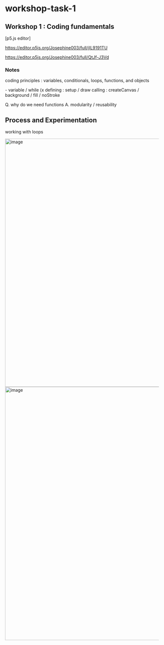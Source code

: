 # workshop-task-1
## Workshop 1 : Coding fundamentals

[p5.js editor] 

https://editor.p5js.org/Josephine003/full/jIL9191TU

https://editor.p5js.org/Josephine003/full/QtJf-J3Vd 

### Notes
coding principles : variables, conditionals, loops, functions, and objects

<three key elements in loops>
- variable / while (x<width)
- exit condition / rect(x,200,23,80)
- increment station / x+=50

<function>
defining : setup / draw
calling : createCanvas / background / fill / noStroke

Q. why do we need functions
A. modularity / reusability

## Process and Experimentation

working with loops

<img width="812" alt="image" src="https://github.com/user-attachments/assets/c73d17da-fe01-45a2-8e41-a042f8259617" />


<img width="829" alt="image" src="https://github.com/user-attachments/assets/27cdae72-6046-42b0-b811-bb64347e9da0" />

